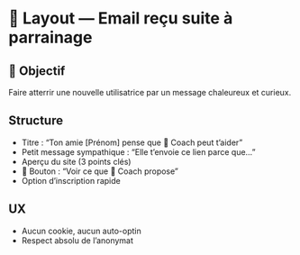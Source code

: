 # 👭 Layout — Email reçu suite à parrainage

## 🎯 Objectif
Faire atterrir une nouvelle utilisatrice par un message chaleureux et curieux.

## Structure
- Titre : “Ton amie [Prénom] pense que 💩 Coach peut t’aider”
- Petit message sympathique : “Elle t’envoie ce lien parce que…”
- Aperçu du site (3 points clés)
- 📩 Bouton : “Voir ce que 💩 Coach propose”
- Option d’inscription rapide

## UX
- Aucun cookie, aucun auto-optin
- Respect absolu de l’anonymat
